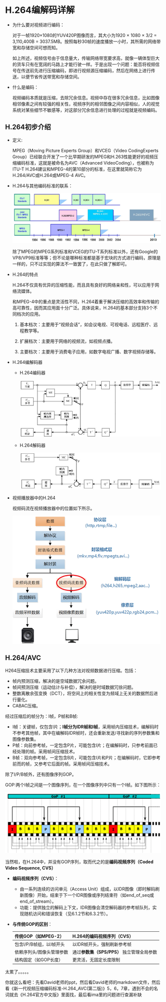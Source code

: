 # H.264编解码详解

- 为什么要对视频进行编码：

  对于一帧1920×1080的YUV420P图像而言，其大小为1920 × 1080 × 3/2 = 3,110,400B = 3037.5MB。按照每秒30帧的速度播放一小时，其所需的网络带宽和存储空间可想而知。

  如上所述，视频信号由于信息量大，传输网络带宽要求高，就像一辆体型巨大的货车只有在宽阔的马路上才能行驶一样。于是出现一个问题：能否将视频信号在传送前先进行压缩编码，即进行视频源压缩编码，然后在网络上进行传送，以便节省传送带宽和存储空间。

- 什么是编码：

  视频编码本质就是压缩，去除冗余信息。视频中存在很多冗余信息，比如图像相邻像素之间有较强的相关性，视频序列的相邻图像之间内容相似，人的视觉系统对某些细节不敏感等，对这部分冗余信息进行处理的过程就是视频编码。

## H.264初步介绍

- 定义: 

  MPEG（Moving Picture Experts Group）和VCEG（Video CodingExperts Group）已经联合开发了一个比早期研发的MPEG和H.263性能更好的视频压缩编码标准，这就是被命名为AVC（Advanced VideoCoding），也被称为ITU-T H.264建议和MPEG-4的第10部分的标准，在这里就简称它为H.264/AVC或H.264或MPEG-4 AVC。

- H.264与其他编码标准的联系：

  ![image-20250622142658529](./assets/image-20250622142658529.png)

  除了MPEG的MPEG系列标准和VCEG的ITU-T系列标准以外，还有Google的VP8/VP9标准等等；但不论是哪种标准都是基于宏块的方式进行编码，原理是一样的，只不过实现的算法不一致罢了，在此只做了解即可。

- H.264的特点

  H.264不仅具有优异的压缩性能，而且具有良好的网络亲和性，可以应用于网络流媒体。

  和MPEG-4中的重点是灵活性不同，H.264着重于解决压缩的高效率和传输的高可靠性，因而其应用面十分广泛。具体说来，H.264的基本部分支持3个不同档次的应用。

  1. 基本档次：主要用于“视频会话”，如会议电视、可视电话、远程医疗、远程教学等。

  2. 扩展档次：主要用于网络的视频流，如视频点播。

  3. 主要档次：主要用于消费电子应用，如数字电视广播、数字视频存储等。

- H.264编解码器

  - H.264编码器

    ![image-20250622143647544](./assets/image-20250622143647544.png)

  - H.264解码器

    ![image-20250622143715687](./assets/image-20250622143715687.png)

- 视频播放器中的H.264

  视频码流在视频播放器中的位置如下所示。

  ![img](./assets/20160118001528487.png)

## H.264/AVC

H264压缩技术主要采用了以下几种方法对视频数据进行压缩。包括：

- 帧内预测压缩，解决的是空域数据冗余问题。
- 帧间预测压缩（运动估计与补偿），解决的是时域数据冗徐问题。
- 整数离散余弦变换（DCT），将空间上的相关性变为频域上无关的数据然后进行量化。
- CABAC压缩。

经过压缩后的帧分为：I帧，P帧和B帧:

- I帧：关键帧，仅包含I片；**I帧分为IDR帧和I帧**，采用帧内压缩技术，编解码时不参考其他帧，其中在编解码IDR帧时，还会重新发送/寻找新的序列参数集和图像参数集。
- P帧：向前参考帧，一定包含P片，可能包含I片；在编解码时，只参考前面已经处理的帧。采用帧间压缩技术。
- B帧：双向参考帧，一定包含B片，可能包含I片和P片；在编解码时，它即参考前而的帧，又参考它后面的帧。采用帧间压缩技术。

除了I/P/B帧外，还有图像序列GOP。

GOP:两个I帧之间是一个图像序列，在一个图像序列中只有一个I帧。如下图所示：

![image-20250622145716996](./assets/image-20250622145716996.png)

当然啦，在H.264中，并没有GOP序列，取而代之的是**编码视频序列（Coded Video Sequence, CVS）**

- **编码视频序列（CVS）**：

  - 由一系列连续的访问单元（Access Unit）组成，以IDR图像（即时解码刷新图像）开始，结束于下一个IDR图像或序列结束符（如end_of_seq或end_of_stream）。
  - 功能：提供独立的解码上下文，IDR图像会清空解码器的参考帧队列，实现随机访问和错误恢复（见6.1.2节和6.3.2节）。

- **与传统GOP的区别**：

  | **传统GOP（如MPEG-2）**   | **H.264的编码视频序列（CVS）**             |
  | ------------------------- | ------------------------------------------ |
  | 包含I/P/B帧组，以I帧开头  | 以IDR帧开头，强制刷新参考帧                |
  | 依赖序列头/图像头管理参数 | 通过**参数集（SPS/PPS）** 独立管理全局参数 |
  | 结构固定（如GOP长度）     | 更灵活，无固定长度限制                     |

太累了。。。。。

你就这么看吧：先看David老师的ppt，然后看David老师的markdown文件，然后看《新一代视频压缩编码标准-H.264_AVC(第二版)》5，6，7章，遇到不会的名词就去《H.264官方中文版》里面找，最后看ima里的问题进行查漏补缺